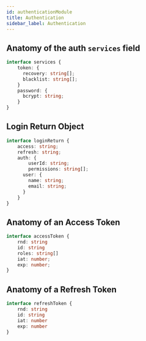 ```yaml
---
id: authenticationModule
title: Authentication
sidebar_label: Authentication
---
```


## Anatomy of the auth `services` field
```typescript
interface services {
    token: {
      recovery: string[];
      blacklist: string[];
    }
    password: {
      bcrypt: string;
    }
}
```

## Login Return Object
```typescript
interface loginReturn {
    access: string;
    refresh: string;
    auth: {
        userId: string;
        permissions: string[];
      user: {
        name: string;
        email: string;
      }
    }
}
``` 

## Anatomy of an Access Token
```typescript
interface accessToken {
    rnd: string
    id: string
    roles: string[]
    iat: number;
    exp: number;	
}
```

## Anatomy of a Refresh Token
```typescript
interface refreshToken {
    rnd: string
    id: string
    iat: number
    exp: number
}
```
